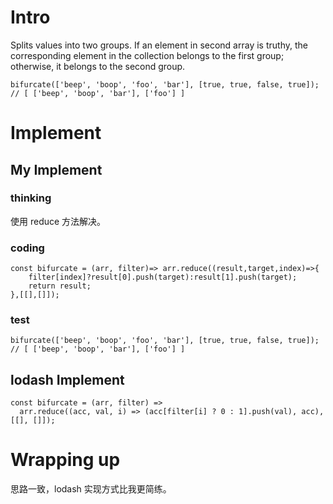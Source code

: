 # Intro
Splits values into two groups. If an element in second array is truthy, the corresponding element in the collection belongs to the first group; otherwise, it belongs to the second group.
```
bifurcate(['beep', 'boop', 'foo', 'bar'], [true, true, false, true]); // [ ['beep', 'boop', 'bar'], ['foo'] ]
```
# Implement
## My Implement
### thinking
使用 reduce 方法解决。
### coding
```
const bifurcate = (arr, filter)=> arr.reduce((result,target,index)=>{
    filter[index]?result[0].push(target):result[1].push(target);
    return result;
},[[],[]]);
```
### test
```
bifurcate(['beep', 'boop', 'foo', 'bar'], [true, true, false, true]); // [ ['beep', 'boop', 'bar'], ['foo'] ]
```

## lodash Implement
```
const bifurcate = (arr, filter) =>
  arr.reduce((acc, val, i) => (acc[filter[i] ? 0 : 1].push(val), acc), [[], []]);
```
# Wrapping up
思路一致，lodash 实现方式比我更简练。